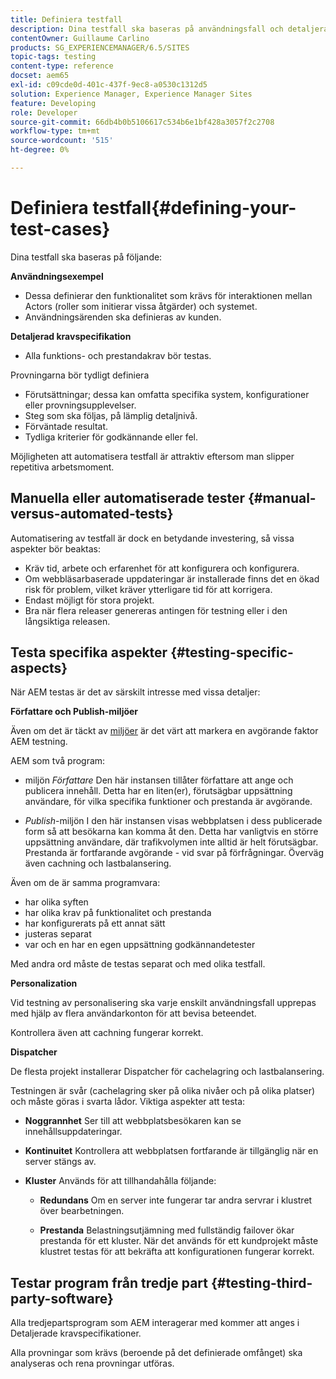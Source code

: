 ```yaml
---
title: Definiera testfall
description: Dina testfall ska baseras på användningsfall och detaljerade kravspecifikationer
contentOwner: Guillaume Carlino
products: SG_EXPERIENCEMANAGER/6.5/SITES
topic-tags: testing
content-type: reference
docset: aem65
exl-id: c09cde0d-401c-437f-9ec8-a0530c1312d5
solution: Experience Manager, Experience Manager Sites
feature: Developing
role: Developer
source-git-commit: 66db4b0b5106617c534b6e1bf428a3057f2c2708
workflow-type: tm+mt
source-wordcount: '515'
ht-degree: 0%

---
```


# Definiera testfall{#defining-your-test-cases}

Dina testfall ska baseras på följande:

**Användningsexempel**

* Dessa definierar den funktionalitet som krävs för interaktionen mellan Actors (roller som initierar vissa åtgärder) och systemet.
* Användningsärenden ska definieras av kunden.

**Detaljerad kravspecifikation**

* Alla funktions- och prestandakrav bör testas.

Provningarna bör tydligt definiera

* Förutsättningar; dessa kan omfatta specifika system, konfigurationer eller provningsupplevelser.
* Steg som ska följas, på lämplig detaljnivå.
* Förväntade resultat.
* Tydliga kriterier för godkännande eller fel.

Möjligheten att automatisera testfall är attraktiv eftersom man slipper repetitiva arbetsmoment.

## Manuella eller automatiserade tester {#manual-versus-automated-tests}

Automatisering av testfall är dock en betydande investering, så vissa aspekter bör beaktas:

* Kräv tid, arbete och erfarenhet för att konfigurera och konfigurera.
* Om webbläsarbaserade uppdateringar är installerade finns det en ökad risk för problem, vilket kräver ytterligare tid för att korrigera.
* Endast möjligt för stora projekt.
* Bra när flera releaser genereras antingen för testning eller i den långsiktiga releasen.

## Testa specifika aspekter {#testing-specific-aspects}

När AEM testas är det av särskilt intresse med vissa detaljer:

**Författare och Publish-miljöer**

Även om det är täckt av [miljöer](/help/sites-developing/the-basics.md#environments) är det värt att markera en avgörande faktor AEM testning.

AEM som två program:

* miljön *Författare*
Den här instansen tillåter författare att ange och publicera innehåll.
Detta har en liten(er), förutsägbar uppsättning användare, för vilka specifika funktioner och prestanda är avgörande.

* *Publish*-miljön
I den här instansen visas webbplatsen i dess publicerade form så att besökarna kan komma åt den.
Detta har vanligtvis en större uppsättning användare, där trafikvolymen inte alltid är helt förutsägbar. Prestanda är fortfarande avgörande - vid svar på förfrågningar. Överväg även cachning och lastbalansering.

Även om de är samma programvara:

* har olika syften
* har olika krav på funktionalitet och prestanda
* har konfigurerats på ett annat sätt
* justeras separat
* var och en har en egen uppsättning godkännandetester

Med andra ord måste de testas separat och med olika testfall.

**Personalization**

Vid testning av personalisering ska varje enskilt användningsfall upprepas med hjälp av flera användarkonton för att bevisa beteendet.

Kontrollera även att cachning fungerar korrekt.

**Dispatcher**

De flesta projekt installerar Dispatcher för cachelagring och lastbalansering.

Testningen är svår (cachelagring sker på olika nivåer och på olika platser) och måste göras i svarta lådor. Viktiga aspekter att testa:

* **Noggrannhet**
Ser till att webbplatsbesökaren kan se innehållsuppdateringar.

* **Kontinuitet**
Kontrollera att webbplatsen fortfarande är tillgänglig när en server stängs av.

* **Kluster**
Används för att tillhandahålla följande:

   * **Redundans**
Om en server inte fungerar tar andra servrar i klustret över bearbetningen.

   * **Prestanda**
Belastningsutjämning med fullständig failover ökar prestanda för ett kluster.
När det används för ett kundprojekt måste klustret testas för att bekräfta att konfigurationen fungerar korrekt.

## Testar program från tredje part {#testing-third-party-software}

Alla tredjepartsprogram som AEM interagerar med kommer att anges i Detaljerade kravspecifikationer.

Alla provningar som krävs (beroende på det definierade omfånget) ska analyseras och rena provningar utföras.
